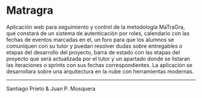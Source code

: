 # Matragra

Aplicación web para seguimiento y control de la metodología MaTraGra, que constará de un sistema de autenticación por roles, calendario con las fechas de eventos marcadas en el, un foro para que los alumnos se comuniquen con su tutor y puedan resolver dudas sobre entregables o etapas del desarrollo del proyecto, barra de estado con las etapas del proyecto que será actualizada por el tutor y un apartado donde se listaran las iteraciones o sprints con sus fechas correspondientes.
La aplicación se desarrollara sobre una arquitectura en la nube con herramientas modernas.

---
Santiago Prieto & Juan P. Mosquera

